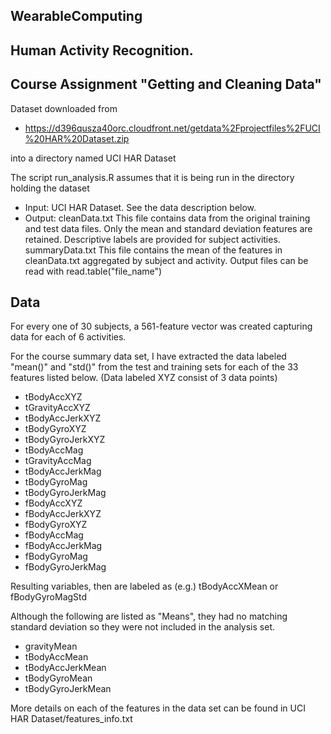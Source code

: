 ## WearableComputing
## Human Activity Recognition.
## Course Assignment "Getting and Cleaning Data"



Dataset downloaded from 

* https://d396qusza40orc.cloudfront.net/getdata%2Fprojectfiles%2FUCI%20HAR%20Dataset.zip

into a directory named UCI HAR Dataset

The script run_analysis.R assumes that it is being run in the directory holding the dataset

* Input:  UCI HAR Dataset.  See the data description below.
* Output:    cleanData.txt  This file contains data from the original
           training and test data files.  Only the mean and standard
           deviation features are retained.  Descriptive labels are
           provided for subject activities.
           summaryData.txt  This file contains the mean of the features
           in cleanData.txt aggregated by subject and activity.
           Output files can be read with read.table("file_name")

## Data

For every one of 30 subjects, a 561-feature vector was created capturing data for each of 6 activities.


For the course summary data set, I have extracted the
data labeled "mean()" and "std()" from the test and training sets for
each of the 33 features listed below. (Data labeled XYZ consist of 3 data points)

* tBodyAccXYZ
* tGravityAccXYZ
* tBodyAccJerkXYZ
* tBodyGyroXYZ
* tBodyGyroJerkXYZ
* tBodyAccMag
* tGravityAccMag
* tBodyAccJerkMag
* tBodyGyroMag
* tBodyGyroJerkMag
* fBodyAccXYZ
* fBodyAccJerkXYZ
* fBodyGyroXYZ
* fBodyAccMag
* fBodyAccJerkMag
* fBodyGyroMag
* fBodyGyroJerkMag

Resulting variables, then are labeled as (e.g.) tBodyAccXMean or fBodyGyroMagStd

Although the following are listed as "Means", they had no matching
standard deviation so they were not included in the analysis set.

* gravityMean
* tBodyAccMean
* tBodyAccJerkMean
* tBodyGyroMean
* tBodyGyroJerkMean

More details on each of the features in the data set can be found in
UCI HAR Dataset/features_info.txt
